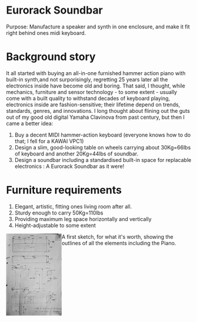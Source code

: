 # Eurorack Soundbar
Purpose: Manufacture a speaker and synth in one enclosure, and make it fit right behind ones midi keyboard.

# Background story
It all started with buying an all-in-one furnished hammer action piano with built-in synth,and not surporisingly, regretting 25 years later all the electronics inside have become old and boring.  That said, I thought, while mechanics, furniture and sensor technology - to some extent - usually come with a built quality to withstand decades of keyboard playing, electronics inside are fashion-sensitive; their lifetime depend on trends, standards, genres, and innovations.  I long thought about flining out the guts out of my good old digital Yamaha Clavinova from past century, but then I came a better idea: 
1) Buy a decent MIDI hammer-action keyboard (everyone knows how to do that; I fell for a KAWAI VPC1)
2) Design a slim, good-looking table on wheels carrying about 30Kg=66lbs of keyboard and another 20Kg=44lbs of soundbar.
3) Design a soundbar including a standardised built-in space for replacable electronics : A Eurorack Soundbar as it were!

# Furniture requirements
1) Elegant, artistic, fitting ones living room after all.
2) Sturdy enough to carry 50Kg=110lbs
4) Providing maximum leg space horizontally and vertically
5) Height-adjustable to some extent

<img src="/photos/sketch.jpg?raw=true" width=30% align="left"/>A first sketch, for what it's worth, showing the outlines of all the elements including the Piano.


